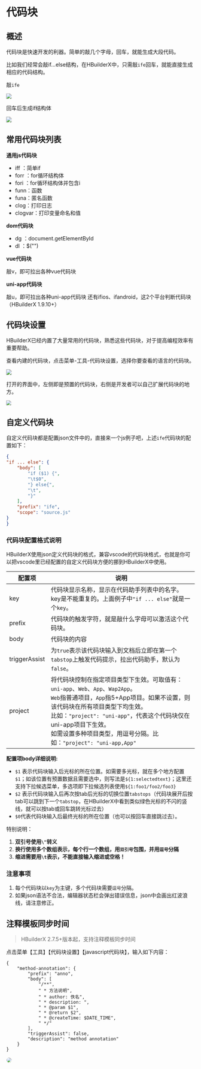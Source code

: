 # 代码块

<!--
keyword: 代码块,代码片段,Snippets,codeblocks
-->

## 概述

代码块是快速开发的利器。简单的敲几个字母，回车，就能生成大段代码。

比如我们经常会敲if...else结构，在HBuilderX中，只需敲`ife`回车，就能直接生成相应的代码结构。

敲`ife`

<img src="/static/snapshots/tutorial/snippets_3.png" style="zoom: 90%;" />

回车后生成if结构体

<img src="/static/snapshots/tutorial/snippets_4.png" style="zoom: 90%;" />

## 常用代码块列表

**通用js代码块**

- iff ：简单if
- forr ：for循环结构体
- fori ：for循环结构体并包含i
- funn：函数
- funa：匿名函数
- clog：打印日志
- clogvar：打印变量命名和值

**dom代码块**

- dg ：document.getElementById
- dl ：$("")

**vue代码块**

敲v，即可拉出各种vue代码块

**uni-app代码块**

敲u，即可拉出各种uni-app代码块
还有ifios、ifandroid，这2个平台判断代码块（HBuilderX 1.9.10+）

## 代码块设置

HBuilderX已经内置了大量常用的代码块，熟悉这些代码块，对于提高编程效率有重要帮助。

查看内建的代码块，点击菜单-工具-代码块设置，选择你要查看的语言的代码块。

<img src="/static/snapshots/tutorial/snippets_1.png" style="zoom: 90%;" />

打开的界面中，左侧即是预置的代码块，右侧是开发者可以自己扩展代码块的地方。

<img src="/static/snapshots/tutorial/snippets_2.png" style="zoom: 80%;" />


## 自定义代码块

自定义代码块都是配置json文件中的，直接来一个js例子吧，上述`ife`代码块的配置如下：

```json
{
"if ... else": {
	"body": [
		"if ($1) {",
		"\t$0",
		"} else{",
		"\t",
		"}"
	],
	"prefix": "ife",
	"scope": "source.js"
}
}
```  
    
### 代码块配置格式说明

HBuilderX使用json定义代码块的格式，兼容vscode的代码块格式，也就是你可以把vscode里已经配置的自定义代码块方便的挪到HBuilderX中使用。


|配置项			|说明																																																																													|
|--				|--																																																																														|
|key			|代码块显示名称，显示在代码助手列表中的名字。key是不能重复的。上面例子中`"if ... else"`就是一个`key`。																																																					|
|prefix			|代码块的触发字符，就是敲什么字母可以激活这个代码块。																																																																	|
|body			|代码块的内容																																																																											|
|triggerAssist	|为`true`表示该代码块输入到文档后立即在第一个`tabstop`上触发代码提示，拉出代码助手，默认为`false`。																																																						|
| project		|将代码块控制在指定项目类型下生效。可取值有：`uni-app`、`Web`、`App`、`Wap2App`。<br/>`Web`指普通项目，`App`指5+App项目。如果不设置，则该代码块在所有项目类型下均生效。<br/>比如：`"project": "uni-app"`，代表这个代码块仅在uni-app项目下生效。<br/>如需设置多种项目类型，用逗号分隔。比如：`"project": "uni-app,App"`	|

**配置项body详细说明:**

- `$1` 表示代码块输入后光标的所在位置。如需要多光标，就在多个地方配置`$1`；如该位置有预置数据且需要选中，则写法是`${1:selectedtext}`；这里还支持下拉候选菜单，多选项即下拉候选列表使用`${1:foo1/foo2/foo3}`
- `$2` 表示代码块输入后再次按tab后光标的切换位置`tabstops`（代码块展开后按tab可以跳到下一个`tabstop`，在HBuilderX中看到类似绿色光标的不闪的竖线，就可以按tab或回车跳转光标过去）
- `$0`代表代码块输入后最终光标的所在位置（也可以按回车直接跳过去）。

特别说明：
1. **双引号使用`\"`转义**
2. **换行使用多个数组表示，每个行一个数组，用`双引号`包围，并用`逗号`分隔**
3. **缩进需要用`\t`表示，不能直接输入缩进或空格！**


### 注意事项
  
1. 每个代码块以`key`为主键，多个代码块需要`逗号`分隔。
2. 如果json语法不合法，编辑器状态栏会弹出错误信息，json中会画出红波浪线，请注意修正。

## 注释模板同步时间

> HBuilderX 2.7.5+版本起，支持注释模板同步时间

点击菜单【工具】【代码块设置】【javascript代码块】，输入如下内容：

```
{  
    "method-annotation": {  
        "prefix": "anno",  
        "body": [  
            "/**",  
            " * 方法说明",  
            " * author: 佚名",  
            " * description: ",  
            " * @param $1",  
            " * @return $2",  
            " * @createTime: $DATE_TIME",  
            " */"  
        ],  
        "triggerAssist": false,  
        "description": "method annotation"  
    }  
} 
```

<img src="/static/snapshots/tutorial/Snippets_time.gif" style="zoom: 80%; border: 1px solid #eee;border-radius: 10px;" />